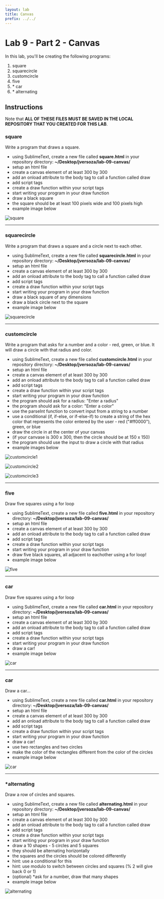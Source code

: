 ```yaml
---
layout: lab
title: Canvas
prefix: ../../
---
```

# Lab 9 - Part 2 - Canvas

In this lab, you'll be creating the following programs:

1. square
2. squarecircle
3. customcircle
4. five
5. \* car
6. \* alternating



## Instructions

Note that __ALL OF THESE FILES MUST BE SAVED IN THE LOCAL REPOSITORY THAT YOU CREATED FOR THIS LAB__.

### square

Write a program that draws a square.

* using SublimeText, create a new file called __square.html__ in your repository directory: __~/Desktop/jversoza/lab-09-canvas/__
* setup an html file
* create a canvas element of at least 300 by 300
* add an onload attribute to the body tag to call a function called draw
* add script tags
* create a draw function within your script tags
* start writing your program in your draw function
* draw a black square
* the square should be at least 100 pixels wide and 100 pixels high
* example image below

![square](../../resources/img/lab-09-square.png)

<hr>

### squarecircle

Write a program that draws a square and a circle next to each other.

* using SublimeText, create a new file called __squarecircle.html__ in your repository directory: __~/Desktop/jversoza/lab-09-canvas/__
* setup an html file
* create a canvas element of at least 300 by 300
* add an onload attribute to the body tag to call a function called draw
* add script tags
* create a draw function within your script tags
* start writing your program in your draw function
* draw a black square of any dimensions
* draw a black circle next to the square
* example image below

![squarecircle](../../resources/img/lab-09-squarecircle.png)

<hr>


### customcircle

Write a program that asks for a number and a color - red, green, or blue. It will draw a circle with that radius and color.

* using SublimeText, create a new file called __customcircle.html__ in your repository directory: __~/Desktop/jversoza/lab-09-canvas/__
* setup an html file
* create a canvas element of at least 300 by 300
* add an onload attribute to the body tag to call a function called draw
* add script tags
* create a draw function within your script tags
* start writing your program in your draw function
* the program should ask for a radius: "Enter a radius"
* the program should ask for a color: "Enter a color"
* use the parseInt function to convert input from a string to a number
* use a conditional (if, if-else, or if-else-if) to create a string of the hex color that represents the color entered by the user - red ("#ff0000"), green, or blue
* draw the circle in at the center of your canvas
* (if your canvase is 300 x 300, then the circle should be at 150 x 150)
* the program should use the input to draw a circle with that radius
* example images below

![customcircle1](../../resources/img/lab-09-customcircle-1.png)

![customcircle2](../../resources/img/lab-09-customcircle-2.png)

![customcircle3](../../resources/img/lab-09-customcircle-3.png)

<hr>

### five

Draw five squares using a for loop

* using SublimeText, create a new file called __five.html__ in your repository directory: __~/Desktop/jversoza/lab-09-canvas/__
* setup an html file
* create a canvas element of at least 300 by 300
* add an onload attribute to the body tag to call a function called draw
* add script tags
* create a draw function within your script tags
* start writing your program in your draw function
* draw five black squares, all adjacent to eachother using a for loop!
* example image below

![five](../../resources/img/lab-09-five.png)

<hr>

### car

Draw five squares using a for loop

* using SublimeText, create a new file called __car.html__ in your repository directory: __~/Desktop/jversoza/lab-09-canvas/__
* setup an html file
* create a canvas element of at least 300 by 300
* add an onload attribute to the body tag to call a function called draw
* add script tags
* create a draw function within your script tags
* start writing your program in your draw function
* draw a car!
* example image below

![car](../../resources/img/lab-09-car.png)

<hr>

### car

Draw a car...

* using SublimeText, create a new file called __car.html__ in your repository directory: __~/Desktop/jversoza/lab-09-canvas/__
* setup an html file
* create a canvas element of at least 300 by 300
* add an onload attribute to the body tag to call a function called draw
* add script tags
* create a draw function within your script tags
* start writing your program in your draw function
* draw a car!
* use two rectangles and two circles
* make the color of the rectangles different from the color of the circles
* example image below

![car](../../resources/img/lab-09-car.png)

<hr>

### \*alternating

Draw a row of circles and squares.

* using SublimeText, create a new file called __alternating.html__ in your repository directory: __~/Desktop/jversoza/lab-09-canvas/__
* setup an html file
* create a canvas element of at least 300 by 300
* add an onload attribute to the body tag to call a function called draw
* add script tags
* create a draw function within your script tags
* start writing your program in your draw function
* draw a 10 shapes - 5 circles and 5 squares
* they should be alternating horizontally
* the squares and the circles should be colored differently
* hint: use a conditional for this
* hint: use modulo to switch between circles and squares (% 2 will give back 0 or 1)
* (optional) \*ask for a number, draw that many shapes
* example image below

![alternating](../../resources/img/lab-09-alternating.png)
